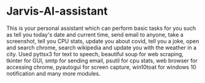 # Jarvis-AI-assistant
This is your personal assistant which can perform basic tasks for you such as tell you today's date and current time, send email to anyone, take a screenshot, tell you CPU stats, update you about covid, tell you a joke, open and search chrome, search wikipedia and update you with the weather in a city.
Used pyttsx3 for text to speech, beautiful soup for web scraping, tkinter for GUI, smtp for sending email, psutil for cpu stats, web browser for accessing chrome, pyautogui for screen capture, win10toat for windows 10 notification and many more modules.
